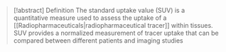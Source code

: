 > [!abstract] Definition
>   The standard uptake value (SUV) is a quantitative measure used to assess the uptake of a [[Radiopharmaceuticals|radiopharmaceutical tracer]] within tissues. SUV provides a normalized measurement of tracer uptake that can be compared between different patients and imaging studies

